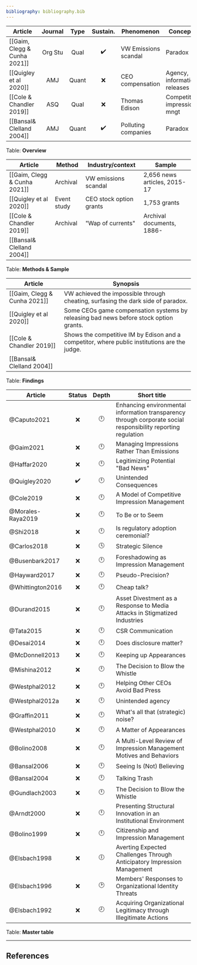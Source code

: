 ```yaml
---
bibliography: bibliography.bib
---
```


Article                             |Journal| Type | Sustain.          | Phenomenon         | Concepts
------------------                  | :-:   | :-:  | :-:               | -------------      | ---------------------------
[[Gaim, Clegg & Cunha 2021]]        |Org Stu| Qual | :heavy_check_mark:|VW Emissions scandal| Paradox
[[Quigley et al 2020]]              | AMJ   | Quant| :x:               | CEO compensation   | Agency, information releases
[[Cole & Chandler 2019]]            | ASQ   | Qual | :x:               | Thomas Edison      | Competitive impression mngt
[[Bansal& Clelland 2004]]           | AMJ   | Quant| :heavy_check_mark:| Polluting companies| Paradox
Table: **Overview**

Article                             | Method                | Industry/context          | Sample
------                              | ----                  | -----                     | ------
[[Gaim, Clegg & Cunha 2021]]        | Archival              | VW emissions scandal      | 2,656 news articles, 2015-17
[[Quigley et al 2020]]              | Event study           | CEO stock option grants   | 1,753 grants
[[Cole & Chandler 2019]]            | Archival              | "Wap of currents"         | Archival documents, 1886-
[[Bansal& Clelland 2004]]           |
Table: **Methods & Sample**

Article                         | Synopsis
-----                           | ----------------
[[Gaim, Clegg & Cunha 2021]]    | VW achieved the impossible through cheating, surfasing the dark side of paradox.
[[Quigley et al 2020]]          | Some CEOs game compensation systems by releasing bad news before stock option grants.
[[Cole & Chandler 2019]]        | Shows the competitive IM by Edison and a competitor, where public institutions are the judge.
[[Bansal& Clelland 2004]]       |
Table: **Findings**

Article             | Status           | Depth   | Short title
---------           | :-:              | :-:     | ---------------
@Caputo2021         | :x:              |:clock12:| Enhancing environmental information transparency through corporate social responsibility reporting regulation
@Gaim2021           | :x:              |:clock12:| Managing Impressions Rather Than Emissions
@Haffar2020         | :x:              |:clock12:| Legitimizing Potential "Bad News"
@Quigley2020        |:heavy_check_mark:|:clock12:| Unintended Consequences
@Cole2019           | :x:              |:clock12:| A Model of Competitive Impression Management
@Morales-Raya2019   | :x:              |:clock12:| To Be or to Seem
@Shi2018            | :x:              |:clock12:| Is regulatory adoption ceremonial?
@Carlos2018         | :x:              |:clock4: | Strategic Silence
@Busenbark2017      | :x:              |:clock12:| Foreshadowing as Impression Management
@Hayward2017        | :x:              |:clock12:| Pseudo-Precision?
@Whittington2016    | :x:              |:clock12:| Cheap talk?
@Durand2015         | :x:              |:clock12:| Asset Divestment as a Response to Media Attacks in Stigmatized Industries
@Tata2015           | :x:              |:clock12:| CSR Communication
@Desai2014          | :x:              |:clock12:| Does disclosure matter?
@McDonnell2013      | :x:              |:clock12:| Keeping up Appearances
@Mishina2012        | :x:              |:clock12:| The Decision to Blow the Whistle
@Westphal2012       | :x:              |:clock12:| Helping Other CEOs Avoid Bad Press
@Westphal2012a      | :x:              |:clock12:| Unintended agency
@Graffin2011        | :x:              |:clock12:| What's all that (strategic) noise?
@Westphal2010       | :x:              |:clock12:| A Matter of Appearances
@Bolino2008         | :x:              |:clock12:| A Multi-Level Review of Impression Management Motives and Behaviors
@Bansal2006         | :x:              |:clock12:| Seeing Is (Not) Believing
@Bansal2004         | :x:              |:clock12:| Talking Trash
@Gundlach2003       | :x:              |:clock12:| The Decision to Blow the Whistle
@Arndt2000          | :x:              |:clock12:| Presenting Structural Innovation in an Institutional Environment
@Bolino1999         | :x:              |:clock12:| Citizenship and Impression Management
@Elsbach1998        | :x:              |:clock6: | Averting Expected Challenges Through Anticipatory Impression Management
@Elsbach1996        | :x:              |:clock2: | Members' Responses to Organizational Identity Threats
@Elsbach1992        | :x:              |:clock8: | Acquiring Organizational Legitimacy through Illegitimate Actions
Table: **Master table**

---

## References